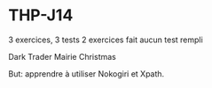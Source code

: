 # THP-J14
3 exercices, 3 tests
2 exercices fait aucun test rempli

Dark Trader
Mairie Christmas

But: apprendre à utiliser Nokogiri et Xpath.
